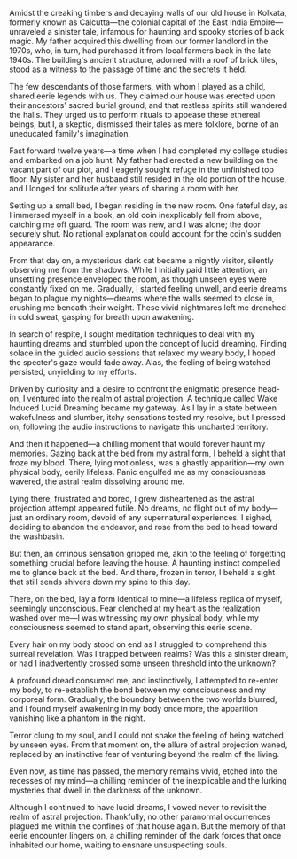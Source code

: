 Amidst the creaking timbers and decaying walls of our old house in Kolkata, formerly known as Calcutta—the colonial capital of the East India Empire—unraveled a sinister tale, infamous for haunting and spooky stories of black magic. My father acquired this dwelling from our former landlord in the 1970s, who, in turn, had purchased it from local farmers back in the late 1940s. The building's ancient structure, adorned with a roof of brick tiles, stood as a witness to the passage of time and the secrets it held.

The few descendants of those farmers, with whom I played as a child, shared eerie legends with us. They claimed our house was erected upon their ancestors' sacred burial ground, and that restless spirits still wandered the halls. They urged us to perform rituals to appease these ethereal beings, but I, a skeptic, dismissed their tales as mere folklore, borne of an uneducated family's imagination.

Fast forward twelve years—a time when I had completed my college studies and embarked on a job hunt. My father had erected a new building on the vacant part of our plot, and I eagerly sought refuge in the unfinished top floor. My sister and her husband still resided in the old portion of the house, and I longed for solitude after years of sharing a room with her.

Setting up a small bed, I began residing in the new room. One fateful day, as I immersed myself in a book, an old coin inexplicably fell from above, catching me off guard. The room was new, and I was alone; the door securely shut. No rational explanation could account for the coin's sudden appearance.

From that day on, a mysterious dark cat became a nightly visitor, silently observing me from the shadows. While I initially paid little attention, an unsettling presence enveloped the room, as though unseen eyes were constantly fixed on me. Gradually, I started feeling unwell, and eerie dreams began to plague my nights—dreams where the walls seemed to close in, crushing me beneath their weight. These vivid nightmares left me drenched in cold sweat, gasping for breath upon awakening.

In search of respite, I sought meditation techniques to deal with my haunting dreams and stumbled upon the concept of lucid dreaming. Finding solace in the guided audio sessions that relaxed my weary body, I hoped the specter's gaze would fade away. Alas, the feeling of being watched persisted, unyielding to my efforts.

Driven by curiosity and a desire to confront the enigmatic presence head-on, I ventured into the realm of astral projection. A technique called Wake Induced Lucid Dreaming became my gateway. As I lay in a state between wakefulness and slumber, itchy sensations tested my resolve, but I pressed on, following the audio instructions to navigate this uncharted territory.

And then it happened—a chilling moment that would forever haunt my memories. Gazing back at the bed from my astral form, I beheld a sight that froze my blood. There, lying motionless, was a ghastly apparition—my own physical body, eerily lifeless. Panic engulfed me as my consciousness wavered, the astral realm dissolving around me.

Lying there, frustrated and bored, I grew disheartened as the astral projection attempt appeared futile. No dreams, no flight out of my body—just an ordinary room, devoid of any supernatural experiences. I sighed, deciding to abandon the endeavor, and rose from the bed to head toward the washbasin.

But then, an ominous sensation gripped me, akin to the feeling of forgetting something crucial before leaving the house. A haunting instinct compelled me to glance back at the bed. And there, frozen in terror, I beheld a sight that still sends shivers down my spine to this day.

There, on the bed, lay a form identical to mine—a lifeless replica of myself, seemingly unconscious. Fear clenched at my heart as the realization washed over me—I was witnessing my own physical body, while my consciousness seemed to stand apart, observing this eerie scene.

Every hair on my body stood on end as I struggled to comprehend this surreal revelation. Was I trapped between realms? Was this a sinister dream, or had I inadvertently crossed some unseen threshold into the unknown?

A profound dread consumed me, and instinctively, I attempted to re-enter my body, to re-establish the bond between my consciousness and my corporeal form. Gradually, the boundary between the two worlds blurred, and I found myself awakening in my body once more, the apparition vanishing like a phantom in the night.

Terror clung to my soul, and I could not shake the feeling of being watched by unseen eyes. From that moment on, the allure of astral projection waned, replaced by an instinctive fear of venturing beyond the realm of the living.

Even now, as time has passed, the memory remains vivid, etched into the recesses of my mind—a chilling reminder of the inexplicable and the lurking mysteries that dwell in the darkness of the unknown.

Although I continued to have lucid dreams, I vowed never to revisit the realm of astral projection. Thankfully, no other paranormal occurrences plagued me within the confines of that house again. But the memory of that eerie encounter lingers on, a chilling reminder of the dark forces that once inhabited our home, waiting to ensnare unsuspecting souls.